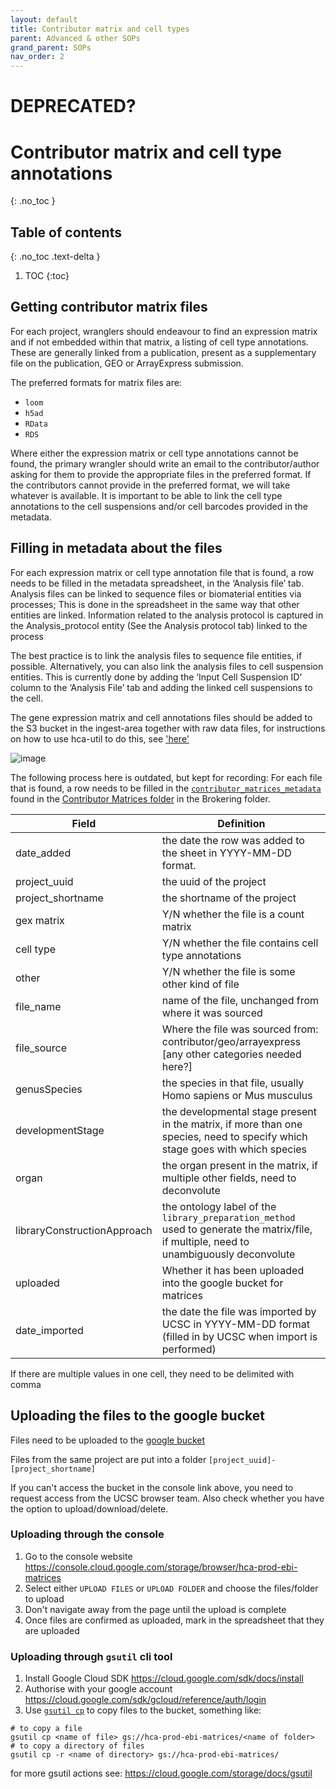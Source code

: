 ```yaml
---
layout: default
title: Contributor matrix and cell types
parent: Advanced & other SOPs
grand_parent: SOPs
nav_order: 2
---
```

# __DEPRECATED?__

# Contributor matrix and cell type annotations

{: .no_toc }

## Table of contents
{: .no_toc .text-delta }

1. TOC
{:toc}

## Getting contributor matrix files

For each project, wranglers should endeavour to find an expression matrix and if not embedded within that matrix, a listing of cell type annotations. These are generally linked from a publication, present as a supplementary file on the publication, GEO or ArrayExpress submission.

The preferred formats for matrix files are:
* `loom`
* `h5ad`
* `RData`
* `RDS`

Where either the expression matrix or cell type annotations cannot be found, the primary wrangler should write an email to the contributor/author asking for them to provide the appropriate files in the preferred format. If the contributors cannot provide in the preferred format, we will take whatever is available. It is important to be able to link the cell type annotations to the cell suspensions and/or cell barcodes provided in the metadata.

## Filling in metadata about the files

For each expression matrix or cell type annotation file that is found, a row needs to be filled in the metadata spreadsheet, in the ‘Analysis file’ tab. Analysis files can be linked to sequence files or biomaterial entities via processes; This is done in the spreadsheet in the same way that other entities are linked. Information related to the analysis protocol is captured in the Analysis_protocol entity (See the Analysis protocol tab) linked to the process

The best practice is to link the analysis files to sequence file entities, if possible. Alternatively, you can also link the analysis files to cell suspension entities. This is currently done by adding the ‘Input Cell Suspension ID’ column to the ‘Analysis File’ tab and adding the linked cell suspensions to the cell.

The gene expression matrix and cell annotations files should be added to the S3 bucket in the ingest-area together with raw data files, for instructions on how to use hca-util to do this, see ['here'](https://github.com/ebi-ait/hca-documentation/wiki/How-to-upload-data-to-an-upload-area-using-hca-util)

![image](https://github.com/ebi-ait/hca-ebi-wrangler-central/blob/master/assets/images/matrices_screenshots/cgms_screenshot.png?raw=true)






The following process here is outdated, but kept for recording: 
For each file that is found, a row needs to be filled in the [`contributor_matrices_metadata`](https://docs.google.com/spreadsheets/d/1m9tXswoNAEYJDVlCKqc9L6p0c7hbOwddkQxdqxXydqY/edit#gid=0) found in the [Contributor Matrices folder](https://drive.google.com/open?id=1FMjJwYamMyuCtNJoTiA30kM3vsL6Q8LD) in the Brokering folder.



| Field                       | Definition                                                                                                                   |
|-----------------------------|------------------------------------------------------------------------------------------------------------------------------|
| date_added                  | the date the row was added to the sheet in YYYY-MM-DD format.                                                                |
| project_uuid                | the uuid of the project                                                                                                      |
| project_shortname           | the shortname of the project                                                                                                 |
| gex matrix                  | Y/N whether the file is a count matrix                                                                                       |
| cell type                   | Y/N whether the file contains cell type annotations                                                                          |
| other                       | Y/N whether the file is some other kind of file                                                                              |
| file_name                   | name of the file, unchanged from where it was sourced                                                                        |
| file_source                 | Where the file was sourced from: contributor/geo/arrayexpress [any other categories needed here?]                            |
| genusSpecies                | the species in that file, usually Homo sapiens or Mus musculus                                                               |
| developmentStage            | the developmental stage present in the matrix, if more than one species, need to specify which stage goes with which species |
| organ                       | the organ present in the matrix, if multiple other fields, need to deconvolute                                               |
| libraryConstructionApproach | the ontology label of the `library_preparation_method` used to generate the matrix/file, if multiple, need to unambiguously deconvolute            |
| uploaded                    | Whether it has been uploaded into the google bucket for matrices                                                             |
| date_imported               | the date the file was imported by UCSC in YYYY-MM-DD format (filled in by UCSC when import is performed)                     |

If there are multiple values in one cell, they need to be delimited with comma

## Uploading the files to the google bucket

Files need to be uploaded to the [google bucket](https://console.cloud.google.com/storage/browser/hca-prod-ebi-matrices)

Files from the same project are put into a folder `[project_uuid]-[project_shortname]`

If you can't access the bucket in the console link above, you need to request access from the UCSC browser team. Also check whether you have the option to upload/download/delete.

### Uploading through the console

1. Go to the console website https://console.cloud.google.com/storage/browser/hca-prod-ebi-matrices
1. Select either `UPLOAD FILES` or `UPLOAD FOLDER` and choose the files/folder to upload
1. Don't navigate away from the page until the upload is complete
1. Once files are confirmed as uploaded, mark in the spreadsheet that they are uploaded

### Uploading through `gsutil` cli tool

1. Install Google Cloud SDK https://cloud.google.com/sdk/docs/install
1. Authorise with your google account https://cloud.google.com/sdk/gcloud/reference/auth/login 
1. Use [`gsutil cp`](https://cloud.google.com/storage/docs/gsutil/commands/cp) to copy files to the bucket, something like:

```
# to copy a file
gsutil cp <name of file> gs://hca-prod-ebi-matrices/<name of folder>
# to copy a directory of files
gsutil cp -r <name of directory> gs://hca-prod-ebi-matrices/
```

for more gsutil actions see: https://cloud.google.com/storage/docs/gsutil
